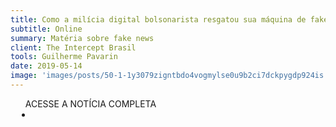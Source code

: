 ```yaml
---
title: Como a milícia digital bolsonarista resgatou sua máquina de fake news para atacar universitários
subtitle: Online
summary: Matéria sobre fake news
client: The Intercept Brasil
tools: Guilherme Pavarin
date: 2019-05-14
image: 'images/posts/50-1-1y3079zigntbdo4vogmylse0u9b2ci7dckpygdp924is.png'
---
```




<div class="post__share"><ul class="share__list list-reset">ACESSE A NOTÍCIA COMPLETA<li class="share__item" style="margin-left: 10px"><a class="share__link share__facebook" style="background: #fa5657" href="https://theintercept.com/2019/05/14/milicia-digital-bolsonarista-contra-universidades/ 
onclick=window.open(this.href, 'pop-up', 'left=20,top=20,width=500,height=500,toolbar=1,resizable=0'); return false;" title="Link" rel="nofollow"><i class="fa-solid fa-link"></i></a></li></ul></div>
<!-- <div class="gallery-box"><div class="gallery"><img src="/clipping/images/example-1.jpg" loading="lazy" alt="Project"><img src="/clipping/images/example-2.jpg" loading="lazy" alt="Project"></div><em>Gallery / <a href="https://www.freepik.com/" target="_blank">Freepic</a></em></div> -->